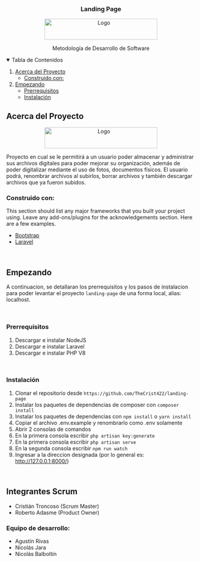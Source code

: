 <!-- PROJECT LOGO -->
 <h3 align="center">Landing Page </h3>
<p align="center">
  <a href="https://github.com/pabpobar/Tarea1-Landing-Page/tree/LandingPage-Grupo9">
    <img src="https://www.amnska.cl/public/images/logo.png" alt="Logo" width="300" height="56">
  </a>

 

  <p align="center">
   Metodología de Desarrollo de Software

<!-- TABLE OF CONTENTS -->
<details open="open">
  <summary>Tabla de Contenidos</summary>
  <ol>
    <li>
      <a href="#about-the-project">Acerca del Proyecto</a>
      <ul>
        <li><a href="#built-with">Construido con: </a></li>
      </ul>
    </li>
    <li>
      <a href="#getting-started">Empezando</a>
      <ul>
        <li><a href="#prerequisites">Prerrequisitos</a></li>
        <li><a href="#installation">Instalación</a></li>
      </ul>
    </li>
     </ol>
</details>



<!-- ABOUT THE PROJECT -->
## Acerca del Proyecto

<p align="center">
      <img src="https://www.amnska.cl/public/images/logo.png" alt="Logo" width="300" height="56">
  </a>

Proyecto en cual se le permitirá a un usuario poder almacenar y administrar sus archivos digitales para poder mejorar su organización, además de poder digitalizar mediante el uso de fotos, documentos físicos. El usuario podrá, renombrar archivos al subirlos, borrar archivos y también descargar archivos que ya fueron subidos.

### Construido con:

This section should list any major frameworks that you built your project using. Leave any add-ons/plugins for the acknowledgements section. Here are a few examples.
* [Bootstrap](https://getbootstrap.com)
* [Laravel](https://laravel.com)

<br />

<!-- GETTING STARTED -->
## Empezando
A continuacion, se detallaran los prerrequisitos y los pasos de instalacion para poder levantar el
proyecto ```landing-page``` de una forma local, alias: localhost.

<br/>

### Prerrequisitos
1. Descargar e instalar NodeJS
2. Descargar e instalar Laravel
3. Descargar e instalar PHP V8
<br />

### Instalación

1. Clonar el repositorio desde ```https://github.com/TheCrist422/landing-page```
2. Instalar los paquetes de dependencias de composer con ```composer install```
3. Instalar los paquetes de dependencias con ```npm install``` o ```yarn install```
4. Copiar el archivo .env.example y renombrarlo como .env solamente
3. Abrir 2 consolas de comandos
4. En la primera consola escribir ```php artisan key:generate```
4. En la primera consola escribir ```php artisan serve```
5. En la segunda consola escribir ```npm run watch```
6. Ingresar a la direccion designada (por lo general es: http://127.0.0.1:8000/)

<br>

## Integrantes Scrum
* Cristián Troncoso (Scrum Master)
* Roberto Adasme (Product Owner)

### Equipo de desarrollo:
* Agustín Rivas
* Nicolás Jara
* Nicolás Balboltín



